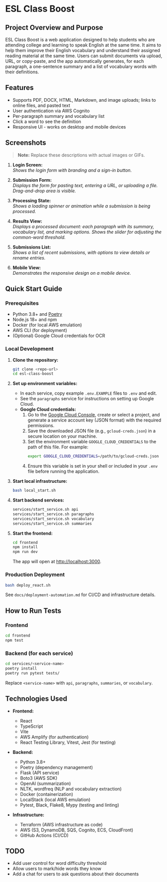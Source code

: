 # ESL Class Boost

## Project Overview and Purpose

ESL Class Boost is a web application designed to help students who are attending college and learning
to speak English at the same time. It aims to help them improve their English vocabulary and
understand their assigned reading material at the same time. Users can submit documents via upload,
URL, or copy-paste, and the app automatically generates, for each paragraph, a one-sentence
summary and a list of vocabulary words with their definitions.

## Features

- Supports PDF, DOCX, HTML, Markdown, and image uploads; links to online files, and pasted text
- User authentication via AWS Cognito
- Per-paragraph summary and vocabulary list
- Click a word to see the definition
- Responsive UI - works on desktop and mobile devices

## Screenshots

> **Note:** Replace these descriptions with actual images or GIFs.

1. **Login Screen:**  
   _Shows the login form with branding and a sign-in button._

2. **Submission Form:**  
   _Displays the form for pasting text, entering a URL, or uploading a file. Drag-and-drop area is visible._

3. **Processing State:**  
   _Shows a loading spinner or animation while a submission is being processed._

4. **Results View:**  
   _Displays a processed document: each paragraph with its summary, vocabulary list, and marking options. Shows the slider for adjusting the common-word threshold._

5. **Submissions List:**  
   _Shows a list of recent submissions, with options to view details or rename entries._

6. **Mobile View:**  
   _Demonstrates the responsive design on a mobile device._

## Quick Start Guide

### Prerequisites

- Python 3.8+ and [Poetry](https://python-poetry.org/)
- Node.js 18+ and npm
- Docker (for local AWS emulation)
- AWS CLI (for deployment)
- (Optional) Google Cloud credentials for OCR

### Local Development

1. **Clone the repository:**
   ```bash
   git clone <repo-url>
   cd esl-class-boost
   ```

2. **Set up environment variables:**
   - In each service, copy example `.env.EXAMPLE` files to `.env` and edit.
   - See the `paragraphs` service for instructions on setting up Google Cloud.
   - **Google Cloud credentials:**  
     1. Go to the [Google Cloud Console](https://console.cloud.google.com/), create or select a project, and generate a service account key (JSON format) with the required permissions.
     2. Save the downloaded JSON file (e.g., `gcloud-creds.json`) in a secure location on your machine.
     3. Set the environment variable `GOOGLE_CLOUD_CREDENTIALS` to the path of this file. For example:
        ```bash
        export GOOGLE_CLOUD_CREDENTIALS=/path/to/gcloud-creds.json
        ```
     4. Ensure this variable is set in your shell or included in your `.env` file before running the application.

3. **Start local infrastructure:**
   ```bash
   bash local_start.sh
   ```

4. **Start backend services:**
   ```bash
   services/start_service.sh api
   services/start_service.sh paragraphs
   services/start_service.sh vocabulary
   services/start_service.sh summaries
   ```

5. **Start the frontend:**
   ```bash
   cd frontend
   npm install
   npm run dev
   ```

   The app will open at [http://localhost:3000](http://localhost:3000).

### Production Deployment

```bash
bash deploy_react.sh
```

See `docs/deployment-automation.md` for CI/CD and infrastructure details.

## How to Run Tests

### Frontend

```bash
cd frontend
npm test
```

### Backend (for each service)

```bash
cd services/<service-name>
poetry install
poetry run pytest tests/
```

Replace `<service-name>` with `api`, `paragraphs`, `summaries`, or `vocabulary`.

## Technologies Used

- **Frontend:**
  - React
  - TypeScript
  - Vite
  - AWS Amplify (for authentication)
  - React Testing Library, Vitest, Jest (for testing)

- **Backend:**
  - Python 3.8+
  - Poetry (dependency management)
  - Flask (API service)
  - Boto3 (AWS SDK)
  - OpenAI (summarization)
  - NLTK, wordfreq (NLP and vocabulary extraction)
  - Docker (containerization)
  - LocalStack (local AWS emulation)
  - Pytest, Black, Flake8, Mypy (testing and linting)

- **Infrastructure:**
  - Terraform (AWS infrastructure as code)
  - AWS (S3, DynamoDB, SQS, Cognito, ECS, CloudFront)
  - GitHub Actions (CI/CD)

## TODO

- Add user control for word difficulty threshold
- Allow users to mark/hide words they know
- Add a chat for users to ask questions about their documents
